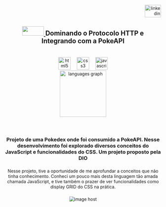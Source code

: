 <br clear="both">

<div align="right">
  <a href="https://www.linkedin.com/in/vinicius-reis-baa040279/" target="_blank">
    <img src="https://raw.githubusercontent.com/maurodesouza/profile-readme-generator/master/src/assets/icons/social/linkedin/default.svg" width="52" height="40" alt="linkedin logo"  />
  </a>
</div>

###

<h2 align="center">
  <a href="https://dio.me" target="_blank">
    <img src="https://lp.dio.me/wp-content/uploads/2023/03/LOGO-DIO-COLOR.png" width="70px" height="30px" /> 
  </a>
  Dominando o Protocolo HTTP e Integrando com a PokeAPI
</h2>

###

<br clear="both">

<div align="center">
  <img src="https://cdn.jsdelivr.net/gh/devicons/devicon/icons/html5/html5-original.svg" height="40" alt="html5 logo"  />
  <img width="12" />
  <img src="https://cdn.jsdelivr.net/gh/devicons/devicon/icons/css3/css3-original.svg" height="40" alt="css3 logo"  />
  <img width="12" />
  <img src="https://cdn.jsdelivr.net/gh/devicons/devicon/icons/javascript/javascript-original.svg" height="40" alt="javascript logo"  />

  <div align="center" display="flex">
    <img src="https://github-readme-stats.vercel.app/api/top-langs?username=ViniciusERF&locale=en&hide_title=false&layout=compact&card_width=320&langs_count=5&theme=dracula&hide_border=false&order=2" height="150" alt="languages graph"  />
  </div>
</div>

###

<br clear="both">

###

<h3 align="center">Projeto de uma Pokedex onde foi consumido a PokeAPI. Nesse desenvolvimento foi explorado diversos conceitos do JavaScript e funcionalidades do CSS. Um projeto proposto pela DIO</h3>

###

<p align="center">Nesse projeto, tive a oportunidade de me aprofundar a conceitos que não tinha conhecimento. Conheci um pouco mais desta linguagem tão amada chamada JavaScript, e tive também o prazer de ver funcionalidades como display GRID do CSS na prática.</p>

###

<div align="center">
  <img src="https://thumbs2.imgbox.com/7f/13/VnmG1rzs_t.png" alt="image host"/>
</div>

###
